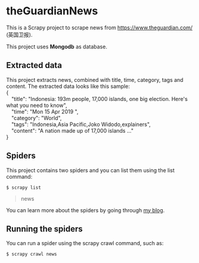 # theGuardianNews 
This is a Scrapy project to scrape news from https://www.theguardian.com/ (英国卫报).

This project uses **Mongodb** as database.

## Extracted data
This project extracts news, combined with title, time, category, tags and content. The extracted data looks like this sample:<br />
{<br />
&emsp;"title": "Indonesia: 193m people, 17,000 islands, one big election. Here's what you need to know", <br />
&emsp;"time": "Mon 15 Apr 2019 ", <br />
&emsp;"category": "World", <br />
&emsp;"tags": "Indonesia,Asia Pacific,Joko Widodo,explainers", <br />
&emsp;"content": "A nation made up of 17,000 islands ..."<br />
}

## Spiders
This project contains two spiders and you can list them using the list command:

`$ scrapy list`

> news

You can learn more about the spiders by going through [my blog](https://stardust567.github.io/post/b2a.html).

## Running the spiders
You can run a spider using the scrapy crawl command, such as:

`$ scrapy crawl news`

